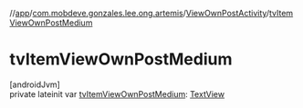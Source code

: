 //[app](../../../index.md)/[com.mobdeve.gonzales.lee.ong.artemis](../index.md)/[ViewOwnPostActivity](index.md)/[tvItemViewOwnPostMedium](tv-item-view-own-post-medium.md)

# tvItemViewOwnPostMedium

[androidJvm]\
private lateinit var [tvItemViewOwnPostMedium](tv-item-view-own-post-medium.md): [TextView](https://developer.android.com/reference/kotlin/android/widget/TextView.html)
